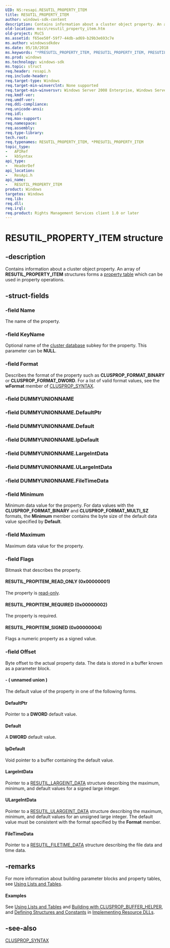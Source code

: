 ```yaml
---
UID: NS:resapi.RESUTIL_PROPERTY_ITEM
title: RESUTIL_PROPERTY_ITEM
author: windows-sdk-content
description: Contains information about a cluster object property. An array of RESUTIL_PROPERTY_ITEM structures forms a property table which can be used in property operations.
old-location: mscs\resutil_property_item.htm
old-project: MsCS
ms.assetid: f65ee50f-59f7-44db-ad69-b29b3e693c7e
ms.author: windowssdkdev
ms.date: 05/10/2018
ms.keywords: "*PRESUTIL_PROPERTY_ITEM, PRESUTIL_PROPERTY_ITEM, PRESUTIL_PROPERTY_ITEM structure pointer [Failover Cluster], RESUTIL_PROPERTY_ITEM, RESUTIL_PROPERTY_ITEM structure [Failover Cluster], RESUTIL_PROPITEM_READ_ONLY, RESUTIL_PROPITEM_REQUIRED, RESUTIL_PROPITEM_SIGNED, _wolf_resutil_property_item, mscs.resutil_property_item, resapi/PRESUTIL_PROPERTY_ITEM, resapi/RESUTIL_PROPERTY_ITEM"
ms.prod: windows
ms.technology: windows-sdk
ms.topic: struct
req.header: resapi.h
req.include-header: 
req.target-type: Windows
req.target-min-winverclnt: None supported
req.target-min-winversvr: Windows Server 2008 Enterprise, Windows Server 2008 Datacenter
req.kmdf-ver: 
req.umdf-ver: 
req.ddi-compliance: 
req.unicode-ansi: 
req.idl: 
req.max-support: 
req.namespace: 
req.assembly: 
req.type-library: 
tech.root: 
req.typenames: RESUTIL_PROPERTY_ITEM, *PRESUTIL_PROPERTY_ITEM
topic_type:
-	APIRef
-	kbSyntax
api_type:
-	HeaderDef
api_location:
-	ResApi.h
api_name:
-	RESUTIL_PROPERTY_ITEM
product: Windows
targetos: Windows
req.lib: 
req.dll: 
req.irql: 
req.product: Rights Management Services client 1.0 or later
---
```


# RESUTIL_PROPERTY_ITEM structure


## -description


Contains 
    information about a cluster object property. An array of 
    <b>RESUTIL_PROPERTY_ITEM</b> structures forms a 
    <a href="https://msdn.microsoft.com/48591d73-606b-42b4-9711-4f7a84e9e971">property table</a> which can be used in property operations.


## -struct-fields




### -field Name

The name of the property.


### -field KeyName

Optional name of the <a href="https://msdn.microsoft.com/d2c1a9c0-7e87-4a3c-9a1a-7f1756f97804">cluster database</a> subkey for 
      the property. This parameter can be <b>NULL</b>.


### -field Format

Describes the format of the property such as <b>CLUSPROP_FORMAT_BINARY</b> or 
      <b>CLUSPROP_FORMAT_DWORD</b>. For a list of valid format values, see the 
      <b>wFormat</b> member of 
      <a href="https://msdn.microsoft.com/23353e11-63bb-4d3b-90fb-e2a5544e0d09">CLUSPROP_SYNTAX</a>.


### -field DUMMYUNIONNAME

 


### -field DUMMYUNIONNAME.DefaultPtr

 


### -field DUMMYUNIONNAME.Default

 


### -field DUMMYUNIONNAME.lpDefault

 


### -field DUMMYUNIONNAME.LargeIntData

 


### -field DUMMYUNIONNAME.ULargeIntData

 


### -field DUMMYUNIONNAME.FileTimeData

 


### -field Minimum

Minimum data value for the property. For data values with the 
      <b>CLUSPROP_FORMAT_BINARY</b> and <b>CLUSPROP_FORMAT_MULTI_SZ</b> 
      formats, the <b>Minimum</b> member contains the byte size of the default data value 
      specified by <b>Default</b>.


### -field Maximum

Maximum data value for the property.


### -field Flags

Bitmask that describes the property.



#### RESUTIL_PROPITEM_READ_ONLY (0x00000001)

The property is <a href="https://msdn.microsoft.com/7df0981b-7253-40c1-9a5d-44cfc4cdf13b">read-only</a>.



#### RESUTIL_PROPITEM_REQUIRED (0x00000002)

The property is required.



#### RESUTIL_PROPITEM_SIGNED (0x00000004)

Flags a numeric property as a signed value.


### -field Offset

Byte offset to the actual property data. The data is stored in a buffer known as a parameter block.


#### - ( unnamed union )

The default value of the property in one of the following forms.



#### DefaultPtr

Pointer to a <b>DWORD</b> default value.



#### Default

A <b>DWORD</b> default value.



#### lpDefault

Void pointer to a buffer containing the default value.



#### LargeIntData

Pointer to a <a href="https://msdn.microsoft.com/2498a771-f430-4faa-81c8-78d56905d18b">RESUTIL_LARGEINT_DATA</a> 
       structure describing the maximum, minimum, and default values for a signed large integer.



#### ULargeIntData

Pointer to a <a href="https://msdn.microsoft.com/44b937dc-e2f1-4c2d-9689-35b772103b8d">RESUTIL_ULARGEINT_DATA</a> 
       structure describing the maximum, minimum, and default values for an unsigned large integer. The default value 
       must be consistent with the format specified by the <b>Format</b> member.



#### FileTimeData

Pointer to a <a href="https://msdn.microsoft.com/47009cac-fcfe-43f5-9676-4e5db863c909">RESUTIL_FILETIME_DATA</a> 
       structure describing the file data and time data.


## -remarks



For more information about building parameter blocks and property tables, see 
    <a href="https://msdn.microsoft.com/f8f0297a-c050-41b9-a52f-a0265a18b87a">Using Lists and Tables</a>.


#### Examples

See <a href="https://msdn.microsoft.com/f8f0297a-c050-41b9-a52f-a0265a18b87a">Using Lists and Tables</a> and 
     <a href="https://msdn.microsoft.com/9efe1457-72ab-4e9a-9d92-128e206b0fb3">Building with CLUSPROP_BUFFER_HELPER</a>, 
     and <a href="https://msdn.microsoft.com/20b150b4-293f-408b-888e-bac2b2fa4fb8">Defining Structures and Constants</a> in 
     <a href="https://msdn.microsoft.com/400862c3-73c4-443d-bc60-1c1b6b34534f">Implementing Resource DLLs</a>.

<div class="code"></div>



## -see-also




<a href="https://msdn.microsoft.com/23353e11-63bb-4d3b-90fb-e2a5544e0d09">CLUSPROP_SYNTAX</a>
 

 

